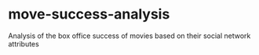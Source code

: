 # move-success-analysis
Analysis of the box office success of movies based on their social network attributes
